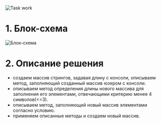 ![Task work](https://gbcdn.mrgcdn.ru/uploads/asset/4312773/attachment/ed8c1f2c15da325114976e1c313ef5f8.png)

# 1. Блок-схема
![Блок-схема](https://gbcdn.mrgcdn.ru/uploads/homeworkattachment/4463013/attachment/10ca228c4048c44e49051b0535122760.jpg)
# 2. Описание решения
* создаем массив стрингов, задавая длину с консоли, описываем метод, заполняющий созданный массив юзером с консоли.
* описываем метод определения длины нового массива для заполнения его элементами, отвечающими критерию менее 4 символов(<=3).
* описываем метод, заполняющий новый массив элементами согласно условию.
* применяем описанные методы и создаем новый массив.
